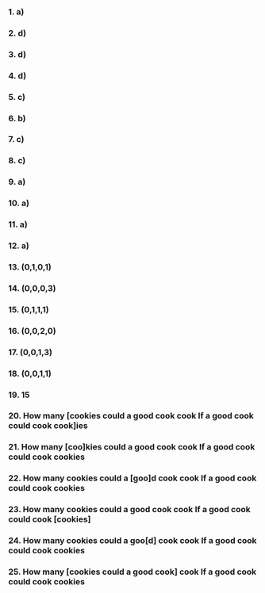 ### 1. a)
### 2. d)
### 3. d)
### 4. d)
### 5. c)
### 6. b)
### 7. c)
### 8. c)
### 9. a)
### 10. a)
### 11. a)
### 12. a)
### 13. (0,1,0,1)
### 14. (0,0,0,3)
### 15. (0,1,1,1)
### 16. (0,0,2,0)
### 17. (0,0,1,3)
### 18. (0,0,1,1)
### 19. 15
### 20. How many [cookies could a good cook cook If a good cook could cook cook]ies
### 21. How many [coo]kies could a good cook cook If a good cook could cook cookies
### 22. How many cookies could a [goo]d cook cook If a good cook could cook cookies
### 23. How many cookies could a good cook cook If a good cook could cook [cookies]
### 24. How many cookies could a goo[d] cook cook If a good cook could cook cookies
### 25. How many [cookies could a good cook] cook If a good cook could cook cookies
